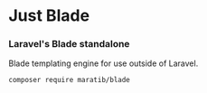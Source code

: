 # Just Blade

### Laravel's Blade standalone

Blade templating engine for use outside of Laravel.

```bash
composer require maratib/blade
```
